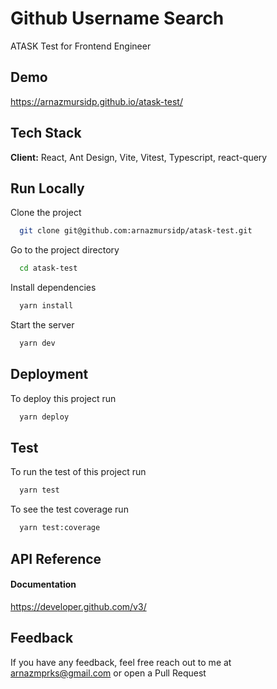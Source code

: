 # Github Username Search

ATASK Test for Frontend Engineer

## Demo

https://arnazmursidp.github.io/atask-test/

## Tech Stack

**Client:** React, Ant Design, Vite, Vitest, Typescript, react-query

## Run Locally

Clone the project

```bash
  git clone git@github.com:arnazmursidp/atask-test.git
```

Go to the project directory

```bash
  cd atask-test
```

Install dependencies

```bash
  yarn install
```

Start the server

```bash
  yarn dev
```

## Deployment

To deploy this project run

```bash
  yarn deploy
```

## Test

To run the test of this project run

```bash
  yarn test
```

To see the test coverage run

```bash
  yarn test:coverage
```

## API Reference

#### Documentation

https://developer.github.com/v3/

## Feedback

If you have any feedback, feel free reach out to me at arnazmprks@gmail.com or open a Pull Request
